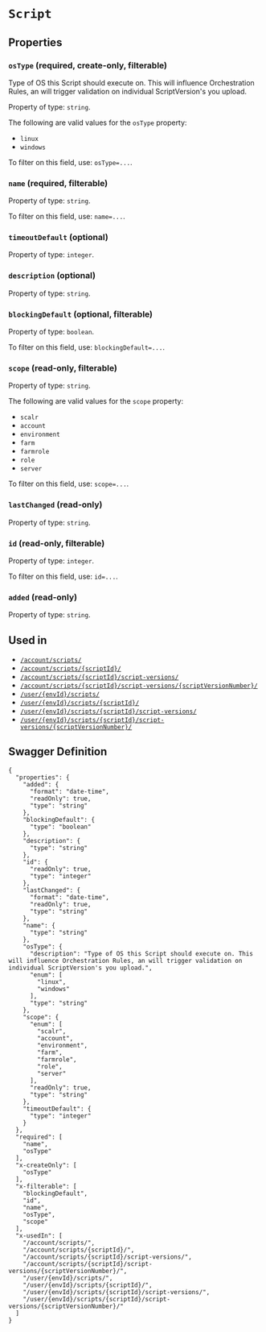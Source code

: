 # `Script` #







## Properties ##

### `osType` (required, create-only, filterable) ###

Type of OS this Script should execute on. This will influence Orchestration Rules, an will trigger validation on individual ScriptVersion's you upload.


Property of type: `string`.

 
The following are valid values for the `osType` property:
  + `linux`
  + `windows`

To filter on this field, use: `osType=...`.


### `name` (required, filterable) ###




Property of type: `string`.


To filter on this field, use: `name=...`.


### `timeoutDefault` (optional) ###




Property of type: `integer`.




### `description` (optional) ###




Property of type: `string`.




### `blockingDefault` (optional, filterable) ###




Property of type: `boolean`.


To filter on this field, use: `blockingDefault=...`.


### `scope` (read-only, filterable) ###




Property of type: `string`.

 
The following are valid values for the `scope` property:
  + `scalr`
  + `account`
  + `environment`
  + `farm`
  + `farmrole`
  + `role`
  + `server`

To filter on this field, use: `scope=...`.


### `lastChanged` (read-only) ###




Property of type: `string`.




### `id` (read-only, filterable) ###




Property of type: `integer`.


To filter on this field, use: `id=...`.


### `added` (read-only) ###




Property of type: `string`.






## Used in ##

  + [`/account/scripts/`](./../rest/api/v1beta0/account/scripts/)
  + [`/account/scripts/{scriptId}/`](./../rest/api/v1beta0/account/scripts/{scriptId}/)
  + [`/account/scripts/{scriptId}/script-versions/`](./../rest/api/v1beta0/account/scripts/{scriptId}/script-versions/)
  + [`/account/scripts/{scriptId}/script-versions/{scriptVersionNumber}/`](./../rest/api/v1beta0/account/scripts/{scriptId}/script-versions/{scriptVersionNumber}/)
  + [`/user/{envId}/scripts/`](./../rest/api/v1beta0/user/{envId}/scripts/)
  + [`/user/{envId}/scripts/{scriptId}/`](./../rest/api/v1beta0/user/{envId}/scripts/{scriptId}/)
  + [`/user/{envId}/scripts/{scriptId}/script-versions/`](./../rest/api/v1beta0/user/{envId}/scripts/{scriptId}/script-versions/)
  + [`/user/{envId}/scripts/{scriptId}/script-versions/{scriptVersionNumber}/`](./../rest/api/v1beta0/user/{envId}/scripts/{scriptId}/script-versions/{scriptVersionNumber}/)

## Swagger Definition ##

    {
      "properties": {
        "added": {
          "format": "date-time", 
          "readOnly": true, 
          "type": "string"
        }, 
        "blockingDefault": {
          "type": "boolean"
        }, 
        "description": {
          "type": "string"
        }, 
        "id": {
          "readOnly": true, 
          "type": "integer"
        }, 
        "lastChanged": {
          "format": "date-time", 
          "readOnly": true, 
          "type": "string"
        }, 
        "name": {
          "type": "string"
        }, 
        "osType": {
          "description": "Type of OS this Script should execute on. This will influence Orchestration Rules, an will trigger validation on individual ScriptVersion's you upload.", 
          "enum": [
            "linux", 
            "windows"
          ], 
          "type": "string"
        }, 
        "scope": {
          "enum": [
            "scalr", 
            "account", 
            "environment", 
            "farm", 
            "farmrole", 
            "role", 
            "server"
          ], 
          "readOnly": true, 
          "type": "string"
        }, 
        "timeoutDefault": {
          "type": "integer"
        }
      }, 
      "required": [
        "name", 
        "osType"
      ], 
      "x-createOnly": [
        "osType"
      ], 
      "x-filterable": [
        "blockingDefault", 
        "id", 
        "name", 
        "osType", 
        "scope"
      ], 
      "x-usedIn": [
        "/account/scripts/", 
        "/account/scripts/{scriptId}/", 
        "/account/scripts/{scriptId}/script-versions/", 
        "/account/scripts/{scriptId}/script-versions/{scriptVersionNumber}/", 
        "/user/{envId}/scripts/", 
        "/user/{envId}/scripts/{scriptId}/", 
        "/user/{envId}/scripts/{scriptId}/script-versions/", 
        "/user/{envId}/scripts/{scriptId}/script-versions/{scriptVersionNumber}/"
      ]
    }
